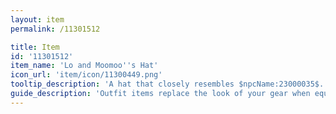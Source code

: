 ```yaml
---
layout: item
permalink: /11301512

title: Item
id: '11301512'
item_name: 'Lo and Moomoo''s Hat'
icon_url: 'item/icon/11300449.png'
tooltip_description: 'A hat that closely resembles $npcName:23000035$.'
guide_description: 'Outfit items replace the look of your gear when equipped.'
---
```

